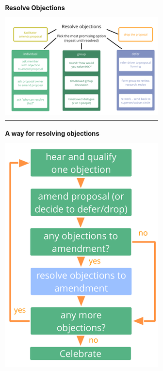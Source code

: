 ## Resolve Objections

![inline,fit](img/agreements/resolve-objections.png)

---

## A way for resolving objections

![inline,fit](img/agreements/resolve-objections-process.png)

